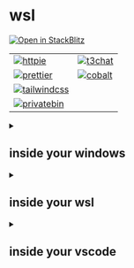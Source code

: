 # wsl

[![Open in StackBlitz](https://developer.stackblitz.com/img/open_in_stackblitz.svg)](https://stackblitz.com/github/haikalrowi/wsl)

|                                                                                                        |                                                                               |
| ------------------------------------------------------------------------------------------------------ | ----------------------------------------------------------------------------- |
| [![httpie](https://avatars.githubusercontent.com/u/24454777?s=50)](https://req.new)                    | [![t3chat](https://t3.chat/favicon.ico)](https://t3.chat)                     |
| [![prettier](https://avatars.githubusercontent.com/u/25822731?s=50)](https://prettier.io/playground)   | [![cobalt](https://cobalt.tools/icons/maskable/48.png)](https://cobalt.tools) |
| [![tailwindcss](https://avatars.githubusercontent.com/u/67109815?s=50)](https://play.tailwindcss.com/) |                                                                               |
| [![privatebin](https://avatars.githubusercontent.com/u/20367028?s=50)](https://privatebin.net/)        |                                                                               |

<details>

<summary>

## inside your windows

</summary>

### .wslconfig

> ```md
> [wsl2]
> kernelCommandLine="sysctl.vm.swappiness=10"
> swap=4294967296
> networkingMode=mirrored
> ```

### reset wsl and remove vscode user data

> > powershell ps ps1
>
> **one line copy paste**
>
> ```md
> wsl --shutdown; wsl --unregister Ubuntu; Remove-Item -Path $env:APPDATA\Code -Recurse; Remove-Item -Path $env:USERPROFILE\.vscode -Recurse
> ```
>
> **reset wsl**
>
> ```md
> wsl --shutdown
> ```
>
> ```md
> wsl --unregister Ubuntu
> ```
>
> **remove vscode user data**
>
> ```md
> Remove-Item -Path $env:APPDATA\Code -Recurse
> ```
>
> ```md
> Remove-Item -Path $env:USERPROFILE\.vscode -Recurse
> ```
>
> - https://code.visualstudio.com/docs/setup/uninstall#_clean-uninstall

</details>

<details>

<summary>

## inside your wsl

</summary>

### pnpm and node.js

> > shellscript bash sh shell zsh
>
> ```md
> curl -fsSL https://get.pnpm.io/install.sh | sh - &&
> source ~/.bashrc &&
> pnpm env use --global lts
> ```
>
> - https://pnpm.io/installation#on-posix-systems
> - https://pnpm.io/cli/env#use

</details>

<details>

<summary>

## inside your vscode

</summary>

### install extensions

> > shellscript bash sh shell zsh
>
> ```md
> code --install-extension bradlc.vscode-tailwindcss &
> code --install-extension dbaeumer.vscode-eslint &
> code --install-extension esbenp.prettier-vscode &
> code --install-extension Prisma.prisma &
> code --install-extension semanticdiff.semanticdiff &
> code --install-extension streetsidesoftware.code-spell-checker &
> wait
> ```

### vercel/next.js

> > shellscript bash sh shell zsh
>
> ```md
> PROJECT_NAME="./my-app" &&
> pnpm dlx create-next-app@15 $PROJECT_NAME &&
> cd $PROJECT_NAME &&
> pnpm add --save-dev prettier@3 &&
> pnpm add --save-dev prettier-plugin-organize-imports@4 &&
> pnpm add --save-dev prettier-plugin-tailwindcss@0.6 &&
> echo '{ "plugins": ["prettier-plugin-organize-imports", "prettier-plugin-tailwindcss"] }' > .prettierrc &&
> echo 'pnpm-lock.yaml' > .prettierignore
> ```
>
> - https://nextjs.org/docs/app/api-reference/cli/create-next-app
> - https://prettier.io/docs/install
> - https://github.com/simonhaenisch/prettier-plugin-organize-imports
> - https://github.com/tailwindlabs/prettier-plugin-tailwindcss
>
> ```md
> rm -rf .next/ node_modules/ pnpm-lock.yaml && pnpm install
> ```

### shadcn-ui/ui

> > shellscript bash sh shell zsh
>
> ```md
> pnpm add --save-dev shadcn@2.4 &&
> pnpm exec shadcn init &&
> pnpm exec shadcn add button
> ```
>
> - https://ui.shadcn.com/docs/cli

### supabase/supabase

> > shellscript bash sh shell zsh
>
> ```md
> pnpm exec shadcn add https://supabase.com/ui/r/supabase-client-nextjs.json
> ```
>
> - https://supabase.com/ui/docs/nextjs/client

### prisma/prisma

> > shellscript bash sh shell zsh
>
> ```md
> pnpm add --save-dev prisma@6 &&
> pnpm exec prisma init --datasource-provider sqlite --url file:./dev.db --with-model &&
> pnpm exec prisma migrate dev --name init &&
> pnpm exec prisma migrate reset --force
> ```
>
> - https://www.prisma.io/docs/orm/reference/prisma-cli-reference#init

</details>
